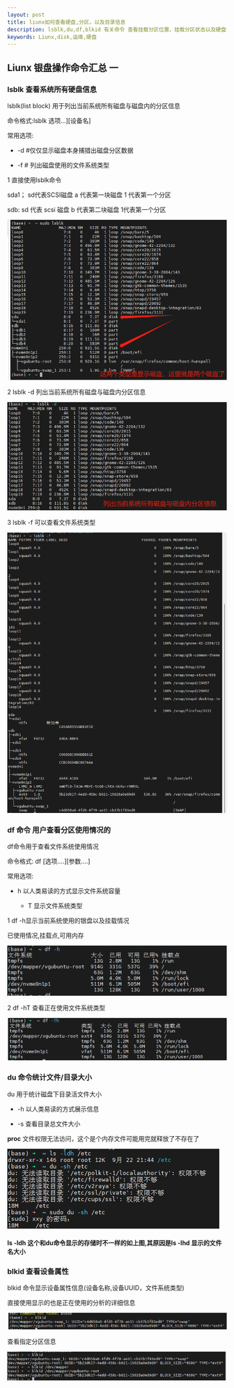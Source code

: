 ```yaml
---
layout: post
title: liunx如何查看硬盘,分区，以及目录信息
description: lsblk,du,df,blkid 有关命令 查看挂载分区位置，挂载分区状态以及硬盘使用状态的简单查看信息命令汇总
keywords: Liunx,disk,运维,硬盘
---
```



## Liunx 银盘操作命令汇总 一
### lsblk 查看系统所有硬盘信息

lsblk(list block) 用于列出当前系统所有磁盘与磁盘内的分区信息

命令格式:lsblk 选项...][设备名]

常用选项:

- -d #仅仅显示磁盘本身捕猎出磁盘分区数据

- -f # 列出磁盘使用的文件系统类型

  



1 直接使用lsblk命令

sda1； sd代表SCSI磁盘 a 代表第一块磁盘 1 代表第一个分区

sdb: sd 代表 scsi 磁盘 b 代表第二块磁盘 1代表第一个分区

![image-20230928095516440](https://raw.githubusercontent.com/xiongsircool/xiongbook/master/_posts/assets/image-20230928095516440.png)



2 lsblk -d 列出当前系统所有磁盘与磁盘内分区信息

![image-20230928095820700](https://raw.githubusercontent.com/xiongsircool/xiongbook/master/_posts/assets/image-20230928095820700.png)



3 lsblk -f  可以查看文件系统类型

![image-20230928100312906](https://raw.githubusercontent.com/xiongsircool/xiongbook/master/_posts/assets/image-20230928100312906.png)



### df 命令 用户查看分区使用情况的

df命令用于查看文件系统使用情况

命令格式: df [选项....][参数....]

常用选项:

- h 以人类易读的方式显示文件系统容量

   - T 显示文件系统类型



1 df -h显示当前系统使用的银盘以及挂载情况

已使用情况,挂载点,可用内存

![image-20230928100800594](https://raw.githubusercontent.com/xiongsircool/xiongbook/master/_posts/assets/image-20230928100800594.png)

2 df -hT 查看正在使用文件系统类型

![image-20230928101119881](https://raw.githubusercontent.com/xiongsircool/xiongbook/master/_posts/assets/image-20230928101119881.png)



### du 命令统计文件/目录大小

du 用于统计磁盘下目录活文件大小

- -h 以人类易读的方式展示信息

- -s 查看目录总文件大小

  

**proc** 文件权限无法访问，这个是个内存文件可能用完就释放了不存在了



![image-20230928101712365](https://raw.githubusercontent.com/xiongsircool/xiongbook/master/_posts/assets/image-20230928101712365.png)

#### ls -ldh 这个和du命令显示的存储时不一样的如上图,其原因是ls -lhd 显示的文件名大小



###  blkid 查看设备属性

blkid 命令显示设备属性信息(设备名称,设备UUID，文件系统类型)

直接使用显示的也是正在使用的分析的详细信息

![image-20230928102053877](https://raw.githubusercontent.com/xiongsircool/xiongbook/master/_posts/assets/image-20230928102053877.png)

查看指定分区信息

![image-20230928102355678](https://raw.githubusercontent.com/xiongsircool/xiongbook/master/_posts/assets/image-20230928102355678.png)